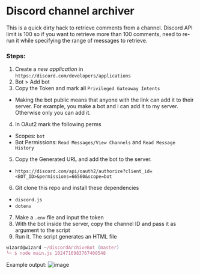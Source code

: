# Discord channel archiver

This is a quick dirty hack to retrieve comments from a channel. Discord API limit is 100 so if you want to retrieve more than 100 comments, need to re-run it while specifying the range of messages to retrieve.

### Steps:

1. Create a *new application* in `https://discord.com/developers/applications`
2. Bot > Add bot
3. Copy the Token and mark all `Privileged Gateaway Intents`
- Making the bot public means that anyone with the link can add it to their server. For example, you make a bot and i can add it to my server. Otherwise only you can add it.
4. In OAut2 mark the following perms
- Scopes: `bot`
- Bot Permissions: `Read Messages/View Channels` and `Read Message History`
5. Copy the Generated URL and add the bot to the server.
- `https://discord.com/api/oauth2/authorize?client_id=<BOT_ID>&permissions=66560&scope=bot`
6. Git clone this repo and install these dependencies
- `discord.js`
- `dotenv`
7. Make a `.env` file and input the token 
8. With the bot inside the server, copy the channel ID and pass it as argument to the script
9. Run it. The script generates an HTML file
```javascript
w1zard@w1zard ~/discordArchiveBot (master)
└─ $ node main.js 1024716983767400548
```
Example output:
![image](https://user-images.githubusercontent.com/47452703/221951993-8160bff0-3bc6-4d36-9cc6-95efc5a0d478.png)

